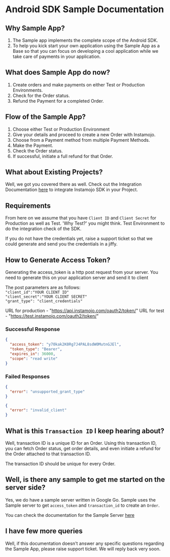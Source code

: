 # Android SDK Sample Documentation

## Why Sample App?
1. The Sample app implements the complete scope of the Android SDK. 
2. To help you kick start your own application using the Sample App as a Base so that you can focus 
on developing a cool application while we take care of payments in your application.

## What does Sample App do now?
1. Create orders and make payments on either Test or Production Environments.
2. Check for the Order status.
3. Refund the Payment for a completed Order.

## Flow of the Sample App?
1. Choose either Test or Production Environment
2. Give your details and proceed to create a new Order with Instamojo.
3. Choose from a Payment method from multiple Payment Methods.
4. Make the Payment.
5. Check the Order status.
6. If successful, initiate a full refund for that Order.

## What about Existing Projects?
Well, we got you covered there as well. Check out the Integration Documentation 
[here](https://docs.instamojo.com/page/android-sdk) to integrate Instamojo SDK in your Project.

## Requirements
From here on we assume that you have `Client ID` and `Client Secret` for Production as well as Test. 
'Why Test?' you might think. Test Environment to do the integration check of the SDK. 

If you do not have the credentials yet, raise a support ticket so that we could generate and 
send you the credentials in a jiffy.

## How to Generate Access Token?
Generating the access_token is a http post request from your server.
You need to generate this on your application server and send it to client

The post parameters are as follows:<br>
`"client_id":"YOUR CLIENT ID"`<br>
`"client_secret":"YOUR CLIENT SECRET"`<br>
`"grant_type": "client_credentials"`<br>

URL for production - "https://api.instamojo.com/oauth2/token/"
URL for test - "https://test.instamojo.com/oauth2/token/"

### Successful Response
```JSON
{
  "access_token": "y70kak2K0Rg7J4PAL8sdW0MutnGJEl",
  "token_type": "Bearer",
  "expires_in": 36000,
  "scope": "read write"
}
```

### Failed Responses
```JSON
{
  "error": "unsupported_grant_type"
}
```

```JSON
{
  "error": "invalid_client"
}
```

## What is this `Transaction ID` I keep hearing about?
Well, transaction ID is a unique ID for an Order. Using this transaction ID, 
you can fetch Order status, get order details, and even initiate a refund for the Order attached to that transaction ID.

The transaction ID should be unique for every Order.

## Well, is there any sample to get me started on the server side?
Yes, we do have a sample server written in Google Go. Sample uses the Sample server to get `access_token` and `transaction_id`
to create an `Order`.

You can check the documentation for the Sample Server [here](sample-sdk-server/Readme.md)

## I have few more queries
Well, if this documentation doesn't answer any specific questions regarding the Sample App, please raise support ticket. We will reply back very soon.